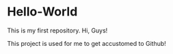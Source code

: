 # Hello-World

This is my first repository.
Hi, Guys!

This project is used for me to get accustomed to Github!
